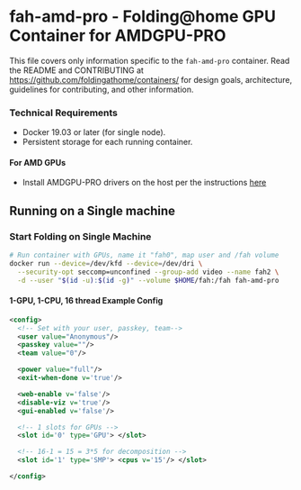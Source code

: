 # fah-amd-pro - Folding@home GPU Container for AMDGPU-PRO

This file covers only information specific to the `fah-amd-pro` container.
Read the README and CONTRIBUTING at
<https://github.com/foldingathome/containers/> for design goals,
architecture, guidelines for contributing, and other information.

### Technical Requirements

* Docker 19.03 or later (for single node).
* Persistent storage for each running container.

#### For AMD GPUs
* Install AMDGPU-PRO drivers on the host per the instructions
  [here](http://amdgpu-install.readthedocs.io)

## Running on a Single machine

### Start Folding on Single Machine

```bash
# Run container with GPUs, name it "fah0", map user and /fah volume
docker run --device=/dev/kfd --device=/dev/dri \
  --security-opt seccomp=unconfined --group-add video --name fah2 \
  -d --user "$(id -u):$(id -g)" --volume $HOME/fah:/fah fah-amd-pro
```

#### 1-GPU, 1-CPU, 16 thread Example Config

```xml
<config>
  <!-- Set with your user, passkey, team-->
  <user value="Anonymous"/>
  <passkey value=""/>
  <team value="0"/>

  <power value="full"/>
  <exit-when-done v='true'/>

  <web-enable v='false'/>
  <disable-viz v='true'/>
  <gui-enabled v='false'/>

  <!-- 1 slots for GPUs -->
  <slot id='0' type='GPU'> </slot>

  <!-- 16-1 = 15 = 3*5 for decomposition -->
  <slot id='1' type='SMP'> <cpus v='15'/> </slot>

</config>
```

